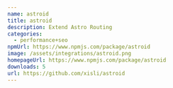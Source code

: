 ```yaml
---
name: astroid
title: astroid
description: Extend Astro Routing
categories:
  - performance+seo
npmUrl: https://www.npmjs.com/package/astroid
image: /assets/integrations/astroid.png
homepageUrl: https://www.npmjs.com/package/astroid
downloads: 5
url: https://github.com/xisli/astroid
---
```

